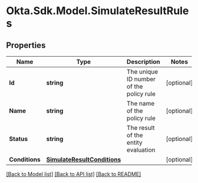 # Okta.Sdk.Model.SimulateResultRules

## Properties

Name | Type | Description | Notes
------------ | ------------- | ------------- | -------------
**Id** | **string** | The unique ID number of the policy rule | [optional] 
**Name** | **string** | The name of the policy rule | [optional] 
**Status** | **string** | The result of the entity evaluation | [optional] 
**Conditions** | [**SimulateResultConditions**](SimulateResultConditions.md) |  | [optional] 

[[Back to Model list]](../README.md#documentation-for-models) [[Back to API list]](../README.md#documentation-for-api-endpoints) [[Back to README]](../README.md)

